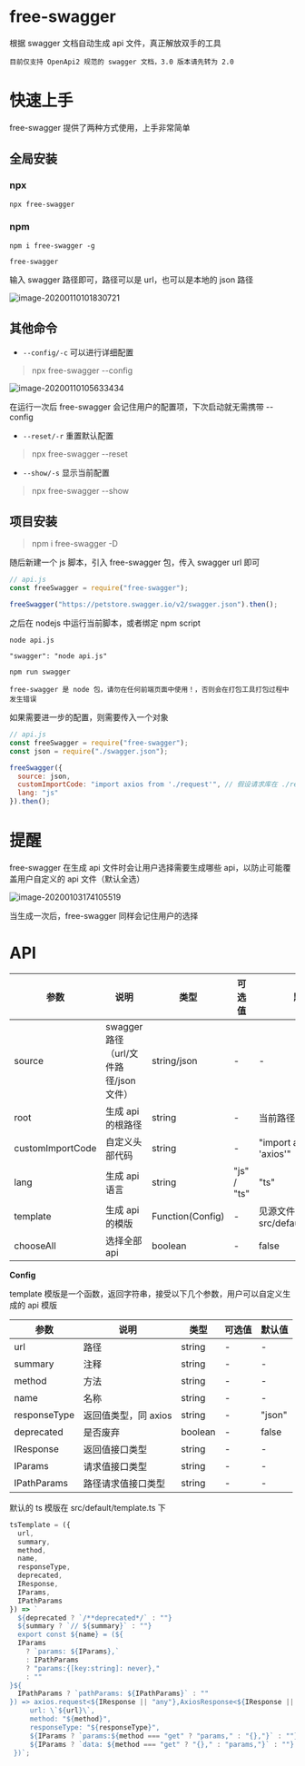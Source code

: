 # free-swagger

根据 swagger 文档自动生成 api 文件，真正解放双手的工具

`目前仅支持 OpenApi2 规范的 swagger 文档，3.0 版本请先转为 2.0`

# 快速上手

free-swagger 提供了两种方式使用，上手非常简单

## 全局安装

### npx

```
npx free-swagger 
```

### npm

```
npm i free-swagger -g
```

```
free-swagger
```

输入 swagger 路径即可，路径可以是 url，也可以是本地的 json 路径

![image-20200110101830721](https://tva1.sinaimg.cn/large/006tNbRwgy1gar910l84dj30w2042jtc.jpg)

## 其他命令

* `--config/-c` 可以进行详细配置

> npx free-swagger --config

![image-20200110105633434](https://tva1.sinaimg.cn/large/006tNbRwly1gara4kfyrmj30wq06yadw.jpg)

在运行一次后 free-swagger 会记住用户的配置项，下次启动就无需携带 --config

* `--reset/-r` 重置默认配置

> npx free-swagger --reset

* `--show/-s` 显示当前配置

> npx free-swagger --show

## 项目安装

> npm i free-swagger -D

随后新建一个 js 脚本，引入 free-swagger 包，传入 swagger url 即可

```javascript
// api.js
const freeSwagger = require("free-swagger");

freeSwagger("https://petstore.swagger.io/v2/swagger.json").then();
```

之后在 nodejs 中运行当前脚本，或者绑定 npm script 

```
node api.js
```

```
"swagger": "node api.js"

npm run swagger
```

`free-swagger 是 node 包，请勿在任何前端页面中使用！，否则会在打包工具打包过程中发生错误`

如果需要进一步的配置，则需要传入一个对象

```javascript
// api.js
const freeSwagger = require("free-swagger");
const json = require("./swagger.json");

freeSwagger({
  source: json,
  customImportCode: "import axios from './request'", // 假设请求库在 ./request
  lang: "js"
}).then();
```

# 提醒

free-swagger 在生成 api 文件时会让用户选择需要生成哪些 api，以防止可能覆盖用户自定义的 api 文件（默认全选）

![image-20200103174105519](https://tva1.sinaimg.cn/large/006tNbRwgy1gajihbv47tj30uq0c2k2u.jpg)

当生成一次后，free-swagger 同样会记住用户的选择

# API

| 参数             | 说明                                   | 类型             | 可选值      | 默认值                           |
| ---------------- | -------------------------------------- | ---------------- | ----------- | -------------------------------- |
| source           | swagger 路径（url/文件路径/json 文件） | string/json      | -           | -                                |
| root             | 生成 api 的根路径                      | string           | -           | 当前路径 + src/api               |
| customImportCode | 自定义头部代码                         | string           | -           | "import axios from 'axios'"      |
| lang             | 生成 api 语言                          | string           | "js" / "ts" | "ts"                             |
| template         | 生成 api 的模版                        | Function(Config) | -           | 见源文件 src/default/template.ts |
| chooseAll        | 选择全部 api                           | boolean          | -           | false                            |

**Config**

template 模版是一个函数，返回字符串，接受以下几个参数，用户可以自定义生成的 api 模版

| 参数         | 说明                 | 类型    | 可选值 | 默认值 |
| ------------ | -------------------- | ------- | ------ | ------ |
| url          | 路径                 | string  | -      | -      |
| summary      | 注释                 | string  | -      | -      |
| method       | 方法                 | string  | -      | -      |
| name         | 名称                 | string  | -      | -      |
| responseType | 返回值类型，同 axios | string  | -      | "json" |
| deprecated   | 是否废弃             | boolean | -      | false  |
| IResponse    | 返回值接口类型       | string  | -      | -      |
| IParams      | 请求值接口类型       | string  | -      | -      |
| IPathParams  | 路径请求值接口类型   | string  | -      | -      |

默认的 ts 模版在 src/default/template.ts 下

```javascript
tsTemplate = ({
  url,
  summary,
  method,
  name,
  responseType,
  deprecated,
  IResponse,
  IParams,
  IPathParams
}) => `
  ${deprecated ? `/**deprecated*/` : ""}
  ${summary ? `// ${summary}` : ""}  
  export const ${name} = (${
  IParams
    ? `params: ${IParams},`
    : IPathParams
    ? "params:{[key:string]: never},"
    : ""
}${
  IPathParams ? `pathParams: ${IPathParams}` : ""
}) => axios.request<${IResponse || "any"},AxiosResponse<${IResponse || "any"}>>({
     url: \`${url}\`, 
     method: "${method}",
     responseType: "${responseType}", 
     ${IParams ? `params:${method === "get" ? "params," : "{},"}` : ""}
     ${IParams ? `data: ${method === "get" ? "{}," : "params,"}` : ""}
 })`;
```
